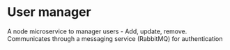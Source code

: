 # User manager

A node microservice to manager users - Add, update, remove. Communicates through a messaging service (RabbitMQ) for authentication
